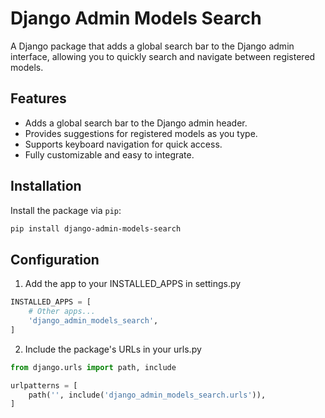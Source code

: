 # Django Admin Models Search

A Django package that adds a global search bar to the Django admin interface, allowing you to quickly search and navigate between registered models.

## Features

- Adds a global search bar to the Django admin header.
- Provides suggestions for registered models as you type.
- Supports keyboard navigation for quick access.
- Fully customizable and easy to integrate.

## Installation

Install the package via `pip`:

```bash
pip install django-admin-models-search
```

## Configuration 
1. Add the app to your INSTALLED_APPS in settings.py

```python
INSTALLED_APPS = [
    # Other apps...
    'django_admin_models_search',
]
```

2. Include the package's URLs in your urls.py

```python 
from django.urls import path, include

urlpatterns = [
    path('', include('django_admin_models_search.urls')),
]
```